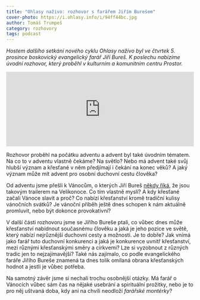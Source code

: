 ```yaml
---
title: "Ohlasy naživo: rozhovor s farářem Jiřím Burešem"
cover-photo: https://i.ohlasy.info/i/94ff44bc.jpg
author: Tomáš Trumpeš
category: rozhovory
tags: podcast
---
```


*Hostem dalšího setkání nového cyklu Ohlasy naživo byl ve čtvrtek 5. prosince boskovický evangelický farář Jiří Bureš. K poslechu nabízíme úvodní rozhovor, který proběhl v kulturním a komunitním centru Prostor.*

<iframe sandbox="allow-scripts allow-top-navigation" scrolling="no" width="100%" height="200" frameborder="0" src="https://embed.radiopublic.com/e?if=ohlasy-podcast-6nVazZ&ge=s1!33934fa4c2bf2e88e18b094230701a320e45a163"></iframe>

Rozhovor proběhl na počátku adventu a advent byl také úvodním tématem. Na co to v adventu vlastně čekáme? Na světlo? Nebo má advent také svůj hlubší význam a křesťané v něm předjímají i čekání na konec věků? A jaký význam může mít advent pro osobní duchovní cestu člověka?

Od adventu jsme přešli k Vánocům, o kterých Jiří Bureš [někdy říká](https://ohlasy.info/clanky/2015/04/rozhovor-jiri-bures.html), že jsou takovým trailerem na Velikonoce. Co tím vlastně myslí? A kdy křesťané začali Vánoce slavit a proč? Co nabízí křesťanství kromě tradiční kulisy vánočních svátků? Je vánoční příběh ještě dnes schopen k nám aktuálně promluvit, nebo být dokonce provokativní?

V další části rozhovoru jsme se Jiřího Bureše ptali, co vůbec dnes může křesťanství nabídnout současnému člověku a jaká je jeho pozice ve světě, který nabízí nejrůznější duchovní cesty a možnosti. Je to dobře? Jak vnímá jako farář tuto duchovní konkurenci a jaká je konkurence uvnitř křesťanství, mezi různými křesťanskými směry a církvemi? Lze si vyzobnout z různých tradic jen to nejzajímavější? Také nás zajímalo, co podle evangelického faráře Jiřího Bureše znamená ta dnes tolik omílaná obrana křesťanských hodnot a jestli je vůbec potřeba.

Na samotný závěr jsme si nechali trochu osobnější otázky. Má farář o Vánocích vůbec sám čas na nějaké usebrání a spirituální prožitky, nebo je to pro něj uštvaná doba, kdy ani na chvíli neodloží *farářské montérky*?
